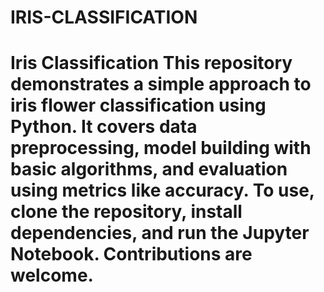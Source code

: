 # IRIS-CLASSIFICATION
# Iris Classification  This repository demonstrates a simple approach to iris flower classification using Python. It covers data preprocessing, model building with basic algorithms, and evaluation using metrics like accuracy. To use, clone the repository, install dependencies, and run the Jupyter Notebook. Contributions are welcome.
